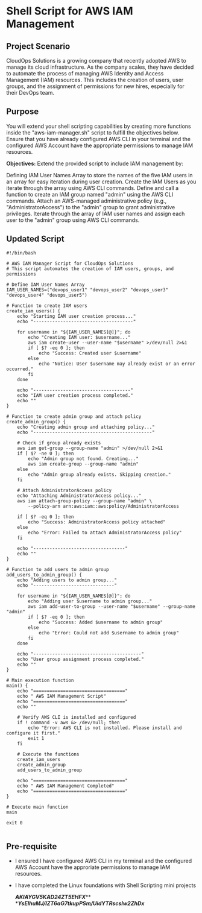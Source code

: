 # Shell Script for AWS IAM Management

## Project Scenario
CloudOps Solutions is a growing company that recently adopted AWS to manage its cloud infrastructure. As the company scales, they have decided to automate the process of managing AWS Identity and Access Management (IAM) resources. This includes the creation of users, user groups, and the assignment of permissions for new hires, especially for their DevOps team.

## Purpose
You will extend your shell scripting capabilities by creating more functions inside the "aws-iam-manager.sh" script to fulfill the objectives below. Ensure that you have already configured AWS CLI in your terminal and the configured AWS Account have the appropriate permissions to manage IAM resources.

**Objectives:**
Extend the provided script to include IAM management by:

Defining IAM User Names Array to store the names of the five IAM users in an array for easy iteration during user creation.
Create the IAM Users as you iterate through the array using AWS CLI commands.
Define and call a function to create an IAM group named "admin" using the AWS CLI commands.
Attach an AWS-managed administrative policy (e.g., "AdministratorAccess") to the "admin" group to grant administrative privileges.
Iterate through the array of IAM user names and assign each user to the "admin" group using AWS CLI commands.

## Updated Script
```
#!/bin/bash

# AWS IAM Manager Script for CloudOps Solutions
# This script automates the creation of IAM users, groups, and permissions

# Define IAM User Names Array
IAM_USER_NAMES=("devops_user1" "devops_user2" "devops_user3" "devops_user4" "devops_user5")

# Function to create IAM users
create_iam_users() {
    echo "Starting IAM user creation process..."
    echo "-------------------------------------"

    for username in "${IAM_USER_NAMES[@]}"; do
        echo "Creating IAM user: $username..."
        aws iam create-user --user-name "$username" >/dev/null 2>&1
        if [ $? -eq 0 ]; then
            echo "Success: Created user $username"
        else
            echo "Notice: User $username may already exist or an error occurred."
        fi
    done

    echo "------------------------------------"
    echo "IAM user creation process completed."
    echo ""
}

# Function to create admin group and attach policy
create_admin_group() {
    echo "Creating admin group and attaching policy..."
    echo "--------------------------------------------"

    # Check if group already exists
    aws iam get-group --group-name "admin" >/dev/null 2>&1
    if [ $? -ne 0 ]; then
        echo "Admin group not found. Creating..."
        aws iam create-group --group-name "admin"
    else
        echo "Admin group already exists. Skipping creation."
    fi

    # Attach AdministratorAccess policy
    echo "Attaching AdministratorAccess policy..."
    aws iam attach-group-policy --group-name "admin" \
        --policy-arn arn:aws:iam::aws:policy/AdministratorAccess

    if [ $? -eq 0 ]; then
        echo "Success: AdministratorAccess policy attached"
    else
        echo "Error: Failed to attach AdministratorAccess policy"
    fi

    echo "----------------------------------"
    echo ""
}

# Function to add users to admin group
add_users_to_admin_group() {
    echo "Adding users to admin group..."
    echo "------------------------------"

    for username in "${IAM_USER_NAMES[@]}"; do
        echo "Adding user $username to admin group..."
        aws iam add-user-to-group --user-name "$username" --group-name "admin"
        if [ $? -eq 0 ]; then
            echo "Success: Added $username to admin group"
        else
            echo "Error: Could not add $username to admin group"
        fi
    done

    echo "----------------------------------------"
    echo "User group assignment process completed."
    echo ""
}

# Main execution function
main() {
    echo "=================================="
    echo " AWS IAM Management Script"
    echo "=================================="
    echo ""

    # Verify AWS CLI is installed and configured
    if ! command -v aws &> /dev/null; then
        echo "Error: AWS CLI is not installed. Please install and configure it first."
        exit 1
    fi

    # Execute the functions
    create_iam_users
    create_admin_group
    add_users_to_admin_group

    echo "=================================="
    echo " AWS IAM Management Completed"
    echo "=================================="
}

# Execute main function
main

exit 0


```
## Pre-requisite
* I ensured I have configured AWS CLI in my terminal and the configured AWS Account have the approriate permissions to manage IAM resources.
* I have completed the Linux foundations with Shell Scripting mini projects

  *****AKIAYGV5KAD24ZT5EHFX*******
  ******YsElhuMJ/IZT6aG7tkupPSm/UidYTRscsIw2ZhDx*****
